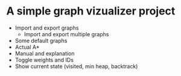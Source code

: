 # A simple graph vizualizer project

- Import and export graphs
  - Import and export multiple graphs
- Some default graphs
- Actual A*
- Manual and explanation
- Toggle weights and IDs
- Show current state (visited, min heap, backtrack)